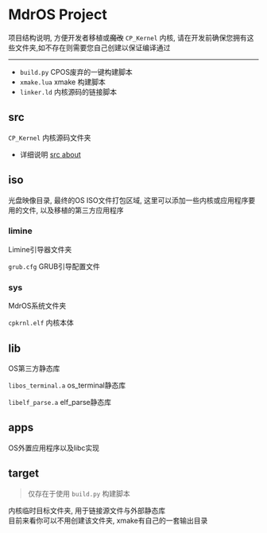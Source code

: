 # MdrOS Project

项目结构说明, 方便开发者移植或~~魔改~~ `CP_Kernel` 内核,
请在开发前确保您拥有这些文件夹,如不存在则需要您自己创建以保证编译通过

<hr>

* `build.py` CPOS废弃的一键构建脚本
* `xmake.lua` xmake 构建脚本
* `linker.ld` 内核源码的链接脚本

## src

`CP_Kernel` 内核源码文件夹

* 详细说明 [src about](KrnlSrc.md)

## iso

光盘映像目录, 最终的OS ISO文件打包区域, 
这里可以添加一些内核或应用程序要用的文件, 以及移植的第三方应用程序

### limine
Limine引导器文件夹

`grub.cfg` GRUB引导配置文件

### sys

MdrOS系统文件夹

`cpkrnl.elf` 内核本体

## lib
OS第三方静态库

`libos_terminal.a` os_terminal静态库

`libelf_parse.a` elf_parse静态库

## apps

OS外置应用程序以及libc实现

## target

> 仅存在于使用 `build.py` 构建脚本

内核临时目标文件夹, 用于链接源文件与外部静态库 <br>
目前来看你可以不用创建该文件夹, xmake有自己的一套输出目录


